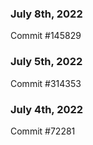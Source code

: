 ### July 8th, 2022

Commit #145829

### July 5th, 2022

Commit #314353


### July 4th, 2022

Commit #72281
